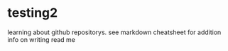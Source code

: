 # testing2
learning about github repositorys.
see markdown cheatsheet for addition info on writing read me
